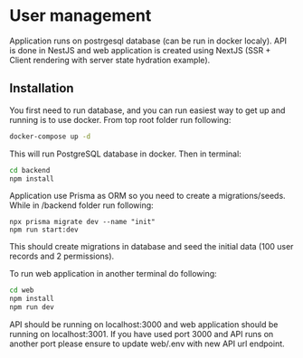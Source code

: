 # User management

Application runs on postrgesql database (can be run in docker localy). API is done in NestJS and web application is created using NextJS (SSR + Client rendering with server state hydration example).

## Installation

You first need to run database, and you can run easiest way to get up and running is to use docker. From top root folder run following:

```sh
docker-compose up -d
```

This will run PostgreSQL database in docker. Then in terminal:

```sh
cd backend
npm install
```

Application use Prisma as ORM so you need to create a migrations/seeds. While in /backend folder run following:

```
npx prisma migrate dev --name "init"
npm run start:dev
```

This should create migrations in database and seed the initial data (100 user records and 2 permissions).

To run web application in another terminal do following:

```sh
cd web
npm install
npm run dev
```

API should be running on localhost:3000 and web application should be running on localhost:3001. If you have used port 3000 and API runs on another port please ensure to update web/.env with new API url endpoint.
